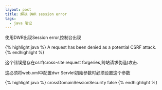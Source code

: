 ```yaml
---
layout: post
title: 解决 DWR session error
tags:
  - java 笔记
---
```


使用DWR出现Session error,控制台出现

{% highlight java %}
A request has been denied as a potential CSRF attack.
{% endhighlight %}

这个错误是存在csrf(cross-site request forgeries,跨站请求伪造)攻击.

这必须将web.xml中配置dwr Servlet初始参数时必须设置这个参数

{% highlight java %}
<init-param>
  <param-name>crossDomainSessionSecurity</param-name>
  <param-value>false</param-value>
</init-param>
{% endhighlight %}
